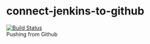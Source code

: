 # connect-jenkins-to-github
[![Build Status](http://ec2-13-60-117-144.eu-north-1.compute.amazonaws.com/buildStatus/icon?job=connect-jenkins-to-github)](http://ec2-13-60-117-144.eu-north-1.compute.amazonaws.com/job/connect-jenkins-to-github/)<br>
Pushing from Github
